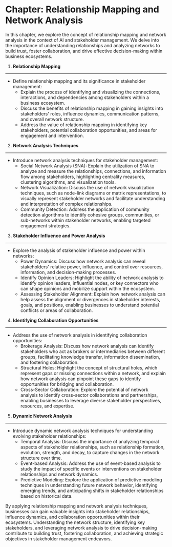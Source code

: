Chapter: Relationship Mapping and Network Analysis
==================================================

In this chapter, we explore the concept of relationship mapping and network analysis in the context of AI and stakeholder management. We delve into the importance of understanding relationships and analyzing networks to build trust, foster collaboration, and drive effective decision-making within business ecosystems.

1. **Relationship Mapping**
---------------------------

* Define relationship mapping and its significance in stakeholder management:
  * Explain the process of identifying and visualizing the connections, interactions, and dependencies among stakeholders within a business ecosystem.
  * Discuss the benefits of relationship mapping in gaining insights into stakeholders' roles, influence dynamics, communication patterns, and overall network structure.
  * Address the value of relationship mapping in identifying key stakeholders, potential collaboration opportunities, and areas for engagement and intervention.

2. **Network Analysis Techniques**
----------------------------------

* Introduce network analysis techniques for stakeholder management:
  * Social Network Analysis (SNA): Explain the utilization of SNA to analyze and measure the relationships, connections, and information flow among stakeholders, highlighting centrality measures, clustering algorithms, and visualization tools.
  * Network Visualization: Discuss the use of network visualization techniques, such as node-link diagrams or matrix representations, to visually represent stakeholder networks and facilitate understanding and interpretation of complex relationships.
  * Community Detection: Address the application of community detection algorithms to identify cohesive groups, communities, or sub-networks within stakeholder networks, enabling targeted engagement strategies.

3. **Stakeholder Influence and Power Analysis**
-----------------------------------------------

* Explore the analysis of stakeholder influence and power within networks:
  * Power Dynamics: Discuss how network analysis can reveal stakeholders' relative power, influence, and control over resources, information, and decision-making processes.
  * Identify Opinion Leaders: Highlight the ability of network analysis to identify opinion leaders, influential nodes, or key connectors who can shape opinions and mobilize support within the ecosystem.
  * Assessing Stakeholder Alignment: Explain how network analysis can help assess the alignment or divergences in stakeholder interests, goals, and positions, enabling businesses to understand potential conflicts or areas of collaboration.

4. **Identifying Collaboration Opportunities**
----------------------------------------------

* Address the use of network analysis in identifying collaboration opportunities:
  * Brokerage Analysis: Discuss how network analysis can identify stakeholders who act as brokers or intermediaries between different groups, facilitating knowledge transfer, information dissemination, and fostering collaboration.
  * Structural Holes: Highlight the concept of structural holes, which represent gaps or missing connections within a network, and explain how network analysis can pinpoint these gaps to identify opportunities for bridging and collaboration.
  * Cross-Sector Collaboration: Explore the potential of network analysis to identify cross-sector collaborations and partnerships, enabling businesses to leverage diverse stakeholder perspectives, resources, and expertise.

5. **Dynamic Network Analysis**
-------------------------------

* Introduce dynamic network analysis techniques for understanding evolving stakeholder relationships:
  * Temporal Analysis: Discuss the importance of analyzing temporal aspects of stakeholder relationships, such as relationship formation, evolution, strength, and decay, to capture changes in the network structure over time.
  * Event-based Analysis: Address the use of event-based analysis to study the impact of specific events or interventions on stakeholder relationships and network dynamics.
  * Predictive Modeling: Explore the application of predictive modeling techniques in understanding future network behavior, identifying emerging trends, and anticipating shifts in stakeholder relationships based on historical data.

By applying relationship mapping and network analysis techniques, businesses can gain valuable insights into stakeholder relationships, influence dynamics, and collaboration opportunities within their ecosystems. Understanding the network structure, identifying key stakeholders, and leveraging network analysis to drive decision-making contribute to building trust, fostering collaboration, and achieving strategic objectives in stakeholder management endeavors.
